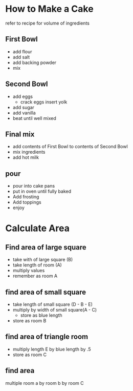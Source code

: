 # How to Make a Cake
refer to recipe for volume of ingredients
## First Bowl
- add flour
- add salt
- add backing powder
- mix
## Second Bowl
- add eggs
    - crack eggs
    insert yolk
- add sugar
- add vanilla
- beat until well mixed
## Final mix
- add contents of First Bowl to contents of Second Bowl
- mix ingredients
- add hot milk
## pour
- pour into cake pans
- put in oven until fully baked
- Add frosting
- Add toppings
- enjoy

# Calculate Area
## Find area of large square
- take with of large square (B)
- take length of room (A)
- multiply values
- remember as room A
## find area of small square
- take length of small square (D - B - E)
- multiply by width of small square(A - C)
    - store as blue length
- store as room B
## find area of triangle room
- multiply length E by blue length by .5
- store as room C
## find area
multiple room a by room b by room C